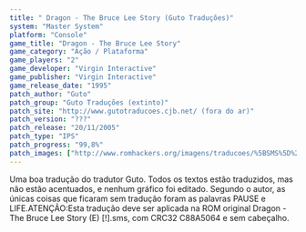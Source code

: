```yaml
---
title: " Dragon - The Bruce Lee Story (Guto Traduções)"
system: "Master System"
platform: "Console"
game_title: "Dragon - The Bruce Lee Story"
game_category: "Ação / Plataforma"
game_players: "2"
game_developer: "Virgin Interactive"
game_publisher: "Virgin Interactive"
game_release_date: "1995"
patch_author: "Guto"
patch_group: "Guto Traduções (extinto)"
patch_site: "http://www.gutotraducoes.cjb.net/ (fora do ar)"
patch_version: "???"
patch_release: "20/11/2005"
patch_type: "IPS"
patch_progress: "99,8%"
patch_images: ["http://www.romhackers.org/imagens/traducoes/%5BSMS%5D%20Dragon%20-%20The%20Bruce%20Lee%20Story%20-%20Guto%20Tradu%C3%A7%C3%B5es%20-%201.png","http://www.romhackers.org/imagens/traducoes/%5BSMS%5D%20Dragon%20-%20The%20Bruce%20Lee%20Story%20-%20Guto%20Tradu%C3%A7%C3%B5es%20-%202.png","http://www.romhackers.org/imagens/traducoes/%5BSMS%5D%20Dragon%20-%20The%20Bruce%20Lee%20Story%20-%20Guto%20Tradu%C3%A7%C3%B5es%20-%203.png"]
---
```

Uma boa tradução do tradutor Guto. Todos os textos estão traduzidos, mas não estão acentuados, e nenhum gráfico foi editado. Segundo o autor, as únicas coisas que ficaram sem tradução foram as palavras PAUSE e LIFE.ATENÇÃO:Esta tradução deve ser aplicada na ROM original Dragon - The Bruce Lee Story (E) [!].sms, com CRC32 C88A5064 e sem cabeçalho.